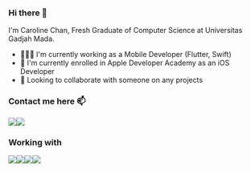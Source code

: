 ### Hi there 👋
I'm Caroline Chan, Fresh Graduate of Computer Science at Universitas Gadjah Mada.
- 👩🏻‍💻 I'm currently working as a Mobile Developer (Flutter, Swift)
- 🌱 I'm currently enrolled in Apple Developer Academy as an iOS Developer
- 🙌 Looking to collaborate with someone on any projects

### Contact me here 📫
<a href="https://www.linkedin.com/in/caroline-chan-99835a192/"><img src="https://img.shields.io/badge/LinkedIn-0077B5?style=for-the-badge&logo=linkedin&logoColor=white"></a><a href="mailto:carolinechan304@gmail.com"><img src="https://img.shields.io/badge/Gmail-D14836?style=for-the-badge&logo=gmail&logoColor=white"></a>

### Working with
<img src="https://img.shields.io/badge/Swift-FA7343?style=for-the-badge&logo=swift&logoColor=white"><img src="https://img.shields.io/badge/Flutter-%2302569B.svg?style=for-the-badge&logo=Flutter&logoColor=white"><img src="https://img.shields.io/badge/Robot%20Framework-000000?style=for-the-badge&logo=robot-framework&logoColor=white"><img src="https://img.shields.io/badge/Selenium-43B02A?style=for-the-badge&logo=Selenium&logoColor=white">
<!--
**carolinechan17/carolinechan17** is a ✨ _special_ ✨ repository because its `README.md` (this file) appears on your GitHub profile.

Here are some ideas to get you started:

- 🔭 I’m currently working on ...
- 🌱 I’m currently learning ...
- 👯 I’m looking to collaborate on ...
- 🤔 I’m looking for help with ...
- 💬 Ask me about ...
- 📫 How to reach me: ...
- 😄 Pronouns: ...
- ⚡ Fun fact: ...
-->

